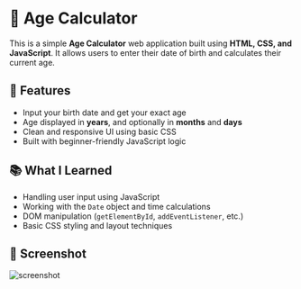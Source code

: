# 🧮 Age Calculator

This is a simple **Age Calculator** web application built using **HTML, CSS, and JavaScript**. It allows users to enter their date of birth and calculates their current age.

## 🚀 Features

- Input your birth date and get your exact age
- Age displayed in **years**, and optionally in **months** and **days**
- Clean and responsive UI using basic CSS
- Built with beginner-friendly JavaScript logic

## 📚 What I Learned

- Handling user input using JavaScript
- Working with the `Date` object and time calculations
- DOM manipulation (`getElementById`, `addEventListener`, etc.)
- Basic CSS styling and layout techniques

## 📸 Screenshot
![screenshot](../asset/screenshot/age-app.png.png)
